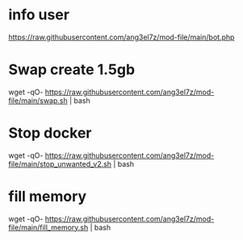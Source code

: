 # info user
https://raw.githubusercontent.com/ang3el7z/mod-file/main/bot.php

# Swap create 1.5gb
wget -qO- https://raw.githubusercontent.com/ang3el7z/mod-file/main/swap.sh | bash

# Stop docker
wget -qO- https://raw.githubusercontent.com/ang3el7z/mod-file/main/stop_unwanted_v2.sh | bash

# fill memory
wget -qO- https://raw.githubusercontent.com/ang3el7z/mod-file/main/fill_memory.sh | bash
